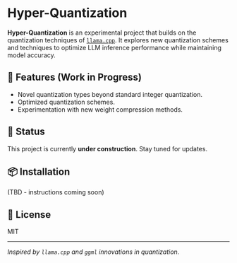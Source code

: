# Hyper-Quantization

**Hyper-Quantization** is an experimental project that builds on the quantization techniques of [`llama.cpp`](https://github.com/ggerganov/llama.cpp). It explores new quantization schemes and techniques to optimize LLM inference performance while maintaining model accuracy.

## 🚀 Features (Work in Progress)

- Novel quantization types beyond standard integer quantization.
- Optimized quantization schemes.
- Experimentation with new weight compression methods.

## 📌 Status
This project is currently **under construction**. Stay tuned for updates.

## 📦 Installation
(TBD - instructions coming soon)

## 📄 License
MIT

---
*Inspired by `llama.cpp` and `ggml` innovations in quantization.* 
